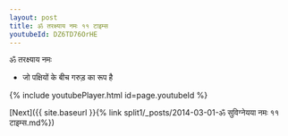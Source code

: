 ```yaml
---
layout: post
title: ॐ तरक्ष्याय नमः ११ टाइम्स
youtubeId: DZ6TD76OrHE
---
```

 
 
 ॐ तरक्ष्याय नमः  
 
 -  जो पक्षियों के बीच गरुड़ का रूप है 
 
  
 
  
 
 
 
 
 
 


{% include youtubePlayer.html id=page.youtubeId %}
 
[Next]({{ site.baseurl }}{% link  split1/_posts/2014-03-01-ॐ सुविग्नेयया नमः ११ टाइम्स.md%})
 
